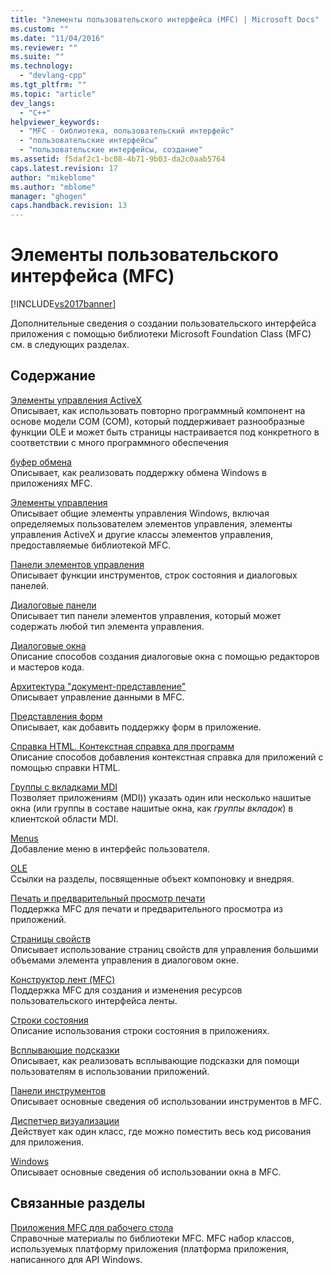```yaml
---
title: "Элементы пользовательского интерфейса (MFC) | Microsoft Docs"
ms.custom: ""
ms.date: "11/04/2016"
ms.reviewer: ""
ms.suite: ""
ms.technology: 
  - "devlang-cpp"
ms.tgt_pltfrm: ""
ms.topic: "article"
dev_langs: 
  - "C++"
helpviewer_keywords: 
  - "MFC - библиотека, пользовательский интерфейс"
  - "пользовательские интерфейсы"
  - "пользовательские интерфейсы, создание"
ms.assetid: f5daf2c1-bc08-4b71-9b03-da2c0aab5764
caps.latest.revision: 17
author: "mikeblome"
ms.author: "mblome"
manager: "ghogen"
caps.handback.revision: 13
---
```

# Элементы пользовательского интерфейса (MFC)
[!INCLUDE[vs2017banner](../assembler/inline/includes/vs2017banner.md)]

Дополнительные сведения о создании пользовательского интерфейса приложения с помощью библиотеки Microsoft Foundation Class \(MFC\) см. в следующих разделах.  
  
## Содержание  
 [Элементы управления ActiveX](../Topic/ActiveX%20Controls.md)  
 Описывает, как использовать повторно программный компонент на основе модели COM \(COM\), который поддерживает разнообразные функции OLE и может быть страницы настраивается под конкретного в соответствии с много программного обеспечения  
  
 [буфер обмена](../mfc/clipboard.md)  
 Описывает, как реализовать поддержку обмена Windows в приложениях MFC.  
  
 [Элементы управления](../mfc/controls-mfc.md)  
 Описывает общие элементы управления Windows, включая определяемых пользователем элементов управления, элементы управления ActiveX и другие классы элементов управления, предоставляемые библиотекой MFC.  
  
 [Панели элементов управления](../Topic/Control%20Bars.md)  
 Описывает функции инструментов, строк состояния и диалоговых панелей.  
  
 [Диалоговые панели](../mfc/dialog-bars.md)  
 Описывает тип панели элементов управления, который может содержать любой тип элемента управления.  
  
 [Диалоговые окна](../mfc/dialog-boxes.md)  
 Описание способов создания диалоговые окна с помощью редакторов и мастеров кода.  
  
 [Архитектура "документ\-представление"](../Topic/Document-View%20Architecture.md)  
 Описывает управление данными в MFC.  
  
 [Представления форм](../Topic/Form%20Views%20\(MFC\).md)  
 Описывает, как добавить поддержку форм в приложение.  
  
 [Справка HTML. Контекстная справка для программ](../mfc/html-help-context-sensitive-help-for-your-programs.md)  
 Описание способов добавления контекстная справка для приложений с помощью справки HTML.  
  
 [Группы с вкладками MDI](../mfc/mdi-tabbed-groups.md)  
 Позволяет приложениям \(MDI\)\) указать один или несколько нашитые окна \(или группы в составе нашитые окна, как *группы вкладок*\) в клиентской области MDI.  
  
 [Menus](../mfc/menus-mfc.md)  
 Добавление меню в интерфейс пользователя.  
  
 [OLE](../mfc/ole-mfc.md)  
 Ссылки на разделы, посвященные объект компоновку и внедряя.  
  
 [Печать и предварительный просмотр печати](../mfc/printing-and-print-preview.md)  
 Поддержка MFC для печати и предварительного просмотра из приложений.  
  
 [Страницы свойств](../mfc/property-sheets-mfc.md)  
 Описывает использование страниц свойств для управления большими объемами элемента управления в диалоговом окне.  
  
 [Конструктор лент \(MFC\)](../mfc/ribbon-designer-mfc.md)  
 Поддержка MFC для создания и изменения ресурсов пользовательского интерфейса ленты.  
  
 [Строки состояния](../mfc/status-bars.md)  
 Описание использования строки состояния в приложениях.  
  
 [Всплывающие подсказки](../mfc/tool-tips.md)  
 Описывает, как реализовать всплывающие подсказки для помощи пользователям в использовании приложений.  
  
 [Панели инструментов](../mfc/toolbars.md)  
 Описывает основные сведения об использовании инструментов в MFC.  
  
 [Диспетчер визуализации](../mfc/visualization-manager.md)  
 Действует как один класс, где можно поместить весь код рисования для приложения.  
  
 [Windows](../mfc/windows.md)  
 Описывает основные сведения об использовании окна в MFC.  
  
## Связанные разделы  
 [Приложения MFC для рабочего стола](../mfc/mfc-desktop-applications.md)  
 Справочные материалы по библиотеки MFC.  MFC набор классов, используемых платформу приложения \(платформа приложения, написанного для API Windows.